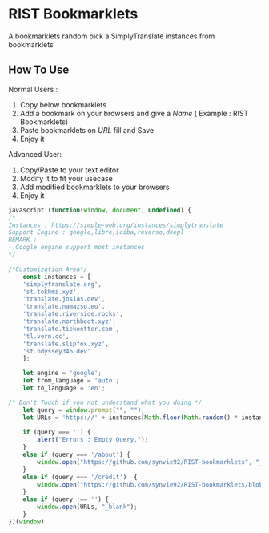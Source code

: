 # RIST Bookmarklets
A bookmarklets random pick a SimplyTranslate instances from bookmarklets

## How To Use
Normal Users :
1. Copy below bookmarklets
2. Add a bookmark on your browsers and give a *Name* ( Example : RIST Bookmarklets)
3. Paste bookmarklets on *URL* fill and Save
4. Enjoy it

Advanced User:
1. Copy/Paste to your text editor
2. Modify it to fit your usecase
3. Add modified bookmarklets to your browsers
4. Enjoy it

```javascript
javascript:(function(window, document, undefined) {
/*
Instances : https://simple-web.org/instances/simplytranslate
Support Engine : google,libre,iciba,reverso,deepl
REMARK :
- Google engine support most instances
*/

/*Customization Area*/
    const instances = [
    'simplytranslate.org',
    'st.tokhmi.xyz',
    'translate.josias.dev',
    'translate.namazso.eu',
    'translate.riverside.rocks',
    'translate.northboot.xyz',
    'translate.tiekoetter.com',
    'tl.vern.cc',
    'translate.slipfox.xyz',
    'st.odyssey346.dev'
    ];

    let engine = 'google';
    let from_language = 'auto';
    let to_language = 'en';

/* Don't Touch if you not understand what you doing */
    let query = window.prompt("", "");
    let URLs = 'https://' + instances[Math.floor(Math.random() * instances.length)] + '/?engine=' + engine + '&sl=' + from_language + '&tl=' + to_language + '&text=' + decodeURIComponent(query);
    
    if (query === '') {
        alert("Errors : Empty Query.");
    }
    else if (query === '/about') {
        window.open("https://github.com/synvie92/RIST-bookmarklets", "_blank");
    }
    else if (query === '/credit')  {
        window.open("https://github.com/synvie92/RIST-bookmarklets/blob/main/credit.md", "_blank");
    }
    else if (query !== '') {
        window.open(URLs, "_blank");
    }
})(window)
```
